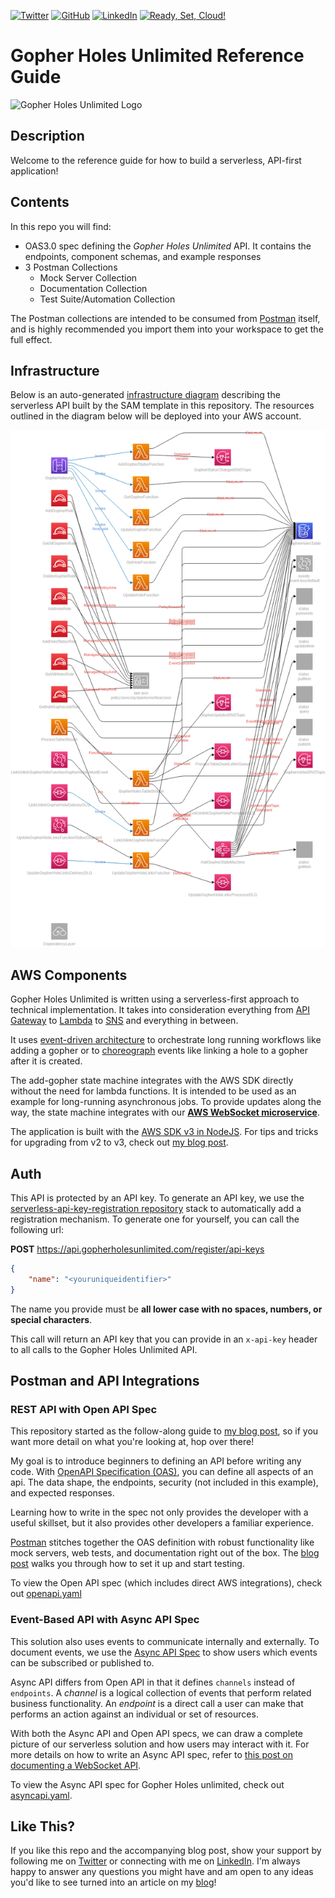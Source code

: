 [![Twitter][1.1]][1] [![GitHub][2.1]][2] [![LinkedIn][3.1]][3] [![Ready, Set, Cloud!][4.1]][4]
# Gopher Holes Unlimited Reference Guide
![Gopher Holes Unlimited Logo](https://readysetcloud.s3.amazonaws.com/GHU.png)

## Description

Welcome to the reference guide for how to build a serverless, API-first application! 

## Contents
In this repo you will find:
* OAS3.0 spec defining the *Gopher Holes Unlimited* API. It contains the endpoints, component schemas, and example responses
* 3 Postman Collections
    * Mock Server Collection
    * Documentation Collection
    * Test Suite/Automation Collection

The Postman collections are intended to be consumed from [Postman](https://postman.com) itself, and is highly recommended you import them into your workspace to get the full effect.

## Infrastructure
Below is an auto-generated [infrastructure diagram](https://www.readysetcloud.io/blog/allen.helton/the-5-types-of-architecture-diagrams/#the-infrastructure-diagram) describing the serverless API built by the SAM template in this repository. The resources outlined in the diagram below will be deployed into your AWS account.

![AWS infrastructure diagram](/diagrams/diagram.png)

## AWS Components

Gopher Holes Unlimited is written using a serverless-first approach to technical implementation. It takes into consideration everything from [API Gateway](https://aws.amazon.com/api-gateway/) to [Lambda](https://aws.amazon.com/lambda/) to [SNS](https://aws.amazon.com/sns) and everything in between. 

It uses [event-driven architecture](https://aws.amazon.com/event-driven-architecture/) to orchestrate long running workflows like adding a gopher or to [choreograph](https://www.techtarget.com/searchapparchitecture/tip/Orchestration-vs-choreography-in-microservices-architecture) events like linking a hole to a gopher after it is created.

The add-gopher state machine integrates with the AWS SDK directly without the need for lambda functions. It is intended to be used as an example for long-running asynchronous jobs. To provide updates along the way, the state machine integrates with our **[AWS WebSocket microservice](https://github.com/allenheltondev/serverless-websockets)**. 

The application is built with the [AWS SDK v3 in NodeJS](https://docs.aws.amazon.com/AWSJavaScriptSDK/v3/latest/index.html). For tips and tricks for upgrading from v2 to v3, check out [my blog post](https://www.readysetcloud.io/blog/allen.helton/lessons-learned-from-switching-to-aws-sdk-v3/).

## Auth

This API is protected by an API key. To generate an API key, we use the [serverless-api-key-registration repository](https://www.github.com/allenheltondev/serverless-api-key-registration) stack to automatically add a registration mechanism. To generate one for yourself, you can call the following url:

**POST** https://api.gopherholesunlimited.com/register/api-keys
```json
{
    "name": "<youruniqueidentifier>"
}
```
The name you provide must be **all lower case with no spaces, numbers, or special characters**. 

This call will return an API key that you can provide in an `x-api-key` header to all calls to the Gopher Holes Unlimited API.

## Postman and API Integrations

### REST API with Open API Spec

This repository started as the follow-along guide to [my blog post](https://www.readysetcloud.io/blog/allen.helton/api-first-development-with-postman/), so if you want more detail on what you're looking at, hop over there!

My goal is to introduce beginners to defining an API before writing any code. With [OpenAPI Specification (OAS)](https://openapis.org), you can define all aspects of an api. The data shape, the endpoints, security (not included in this example), and expected responses.

Learning how to write in the spec not only provides the developer with a useful skillset, but it also provides other developers a familiar experience.

[Postman](https://www.postman.com) stitches together the OAS definition with robust functionality like mock servers, web tests, and documentation right out of the box. The [blog post](https://www.readysetcloud.io/blog/allen.helton/api-first-development-with-postman/) walks you through how to set it up and start testing.

To view the Open API spec (which includes direct AWS integrations), check out [openapi.yaml](./openapi.yaml)

### Event-Based API with Async API Spec

This solution also uses events to communicate internally and externally. To document events, we use the [Async API Spec](https://www.asyncapi.com/) to show users which events can be subscribed or published to. 

Async API differs from Open API in that it defines `channels` instead of `endpoints`. A *channel* is a logical collection of events that perform related business functionality. An *endpoint* is a direct call a user can make that performs an action against an individual or set of resources.

With both the Async API and Open API specs, we can draw a complete picture of our serverless solution and how users may interact with it. For more details on how to write an Async API spec, refer to [this post on documenting a WebSocket API](https://www.readysetcloud.io/blog/allen.helton/intro-to-aws-websockets-part-three/).

To view the Async API spec for Gopher Holes unlimited, check out [asyncapi.yaml](./asyncapi.yaml).

## Like This?
If you like this repo and the accompanying blog post, show your support by following me on [Twitter][1] or connecting with me on [LinkedIn][3]. I'm always happy to answer any questions you might have and am open to any ideas you'd like to see turned into an article on my [blog][4]!


[1.1]: http://i.imgur.com/tXSoThF.png
[2.1]: http://i.imgur.com/0o48UoR.png
[3.1]: http://i.imgur.com/lGwB1Hk.png
[4.1]: https://readysetcloud.s3.amazonaws.com/logo.png

[1]: http://www.twitter.com/allenheltondev
[2]: http://www.github.com/allenheltondev
[3]: https://www.linkedin.com/in/allen-helton-85aa9650/
[4]: https://readysetcloud.io

